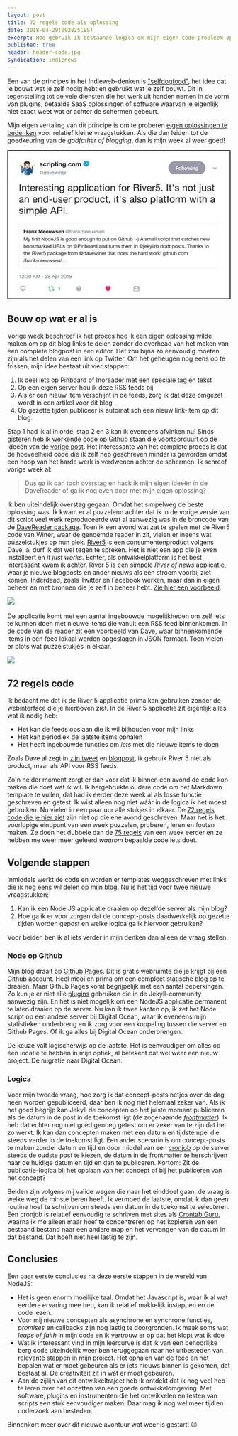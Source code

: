 ```yaml
---
layout: post
title: 72 regels code als oplossing
date: 2018-04-29T092825CEST
excerpt: Hoe gebruik ik bestaande logica om mijn eigen code-probleem op te lossen en wat heb ik er van geleerd?
published: true
header: header-code.jpg
syndication: indienews
---
```

Een van de principes in het Indieweb-denken is ["selfdogfood"](https://indieweb.org/selfdogfood), het idee dat je bouwt wat je zelf nodig hebt en gebruikt wat je zelf bouwt. Dit in tegenstelling tot de vele diensten die het werk uit handen nemen in de vorm van plugins, betaalde SaaS oplossingen of software waarvan je eigenlijk niet exact weet wat er achter de schermen gebeurt.

Mijn eigen vertaling van dit principe is om te proberen [eigen oplossingen te bedenken](https://github.com/frankmeeuwsen/diggingthelinks) voor relatief kleine vraagstukken. Als die dan leiden tot de goedkeuring van de *godfather of blogging*, dan is mijn week al weer goed!

![](../images/tweet-winer.jpg "tweet")

## Bouw op wat er al is
Vorige week beschreef ik [het proces](/dogfood/) hoe ik een eigen oplossing wilde maken om op dit blog links te delen zonder de overhead van het maken van een complete blogpost in een editor. Het zou bijna zo eenvoudig moeten zijn als het delen van een link op Twitter. Om het geheugen nog eens op te frissen, mijn idee bestaat uit vier stappen:

1. Ik deel iets op Pinboard of Inoreader met een speciale tag en tekst
2. Op een eigen server hou ik deze RSS feeds bij
3. Als er een nieuw item verschijnt in de feeds, zorg ik dat deze omgezet wordt in een artikel voor dit blog
4. Op gezette tijden publiceer ik automatisch een nieuw link-item op dit blog.

Stap 1 had ik al in orde, stap 2 en 3 kan ik eveneens afvinken nu! Sinds gisteren heb ik [werkende code](https://github.com/frankmeeuwsen/diggingthelinks) op Github staan die voortborduurt op de ideeën van de [vorige post](/dogfood/). Het interessante van het complete proces is dat de hoeveelheid code die ik zelf heb geschreven minder is geworden omdat een hoop van het harde werk is verdwenen achter de schermen. Ik schreef vorige week al:
> Dus ga ik dan toch overstag en hack ik mijn eigen ideeën in de DaveReader of ga ik nog even door met mijn eigen oplossing?

Ik ben uiteindelijk overstag gegaan. Omdat het simpelweg de beste oplossing was. Ik kwam er al puzzelend achter dat ik in de vorige versie van dit script veel werk reproduceerde wat al aanwezig was in de broncode van de [DaveReader package](https://github.com/scripting/reader). Toen ik een avond wat zat te spelen met de River5 code van Winer, waar de genoemde reader in zit, vielen er ineens wat puzzelstukjes op hun plek. [River5](https://github.com/scripting/river5) is een consumentenproduct volgens Dave, al durf ik dat wel tegen te spreken. Het is niet een app die je even installeert en _it just works_. Echter, als ontwikkelplatform is het best interessant kwam ik achter. River 5 is een simpele _River of news_ applicatie, waar je nieuwe blogposts en ander nieuws als een stroom voorbij ziet komen. Inderdaad, zoals Twitter en Facebook werken, maar dan in eigen beheer en met bronnen die je zelf in beheer hebt. [Zie hier een voorbeeld](http://radio3.io/rivers/).

![](https://screenshotscdn.firefoxusercontent.com/images/8dfc6366-abe1-4ff0-8579-46bde6ac6285.png)

De applicatie komt met een aantal ingebouwde mogelijkheden om zelf iets te kunnen doen met nieuwe items die vanuit een RSS feed binnenkomen. In de code van de reader [zit een voorbeeld](https://github.com/scripting/reader/tree/master/examples/feedFiler) van Dave, waar binnenkomende items in een feed lokaal worden opgeslagen in JSON formaat. Toen vielen er plots wat puzzelstukjes in elkaar. 

![](https://media.giphy.com/media/4jHXZ9aIKFaUM/giphy.gif)


## 72 regels code

Ik bedacht me dat ik de River 5 applicatie prima kan gebruiken zonder de webinterface die je hierboven ziet. In de River 5 applicatie zit eigenlijk alles wat ik nodig heb: 

* Het kan de feeds opslaan die ik wil bijhouden voor mijn links
* Het kan periodiek de laatste items ophalen
* Het heeft ingebouwde functies om _iets_ met die nieuwe items te doen

Zoals Dave al zegt in [zijn tweet](https://twitter.com/davewiner/status/989995345408135169) en [blogpost](http://scripting.com/2018/04/27.html#a225327), ik gebruik River 5 niet als product, maar als API voor RSS feeds. 

Zo'n helder moment zorgt er dan voor dat ik binnen een avond de code kon maken die doet wat ik wil. Ik hergebruikte oudere code om het Markdown template te vullen, dat had ik eerder deze week al als losse functie geschreven en getest. Ik wist alleen nog niet wáár in de logica ik het moest gebruiken. Nu vielen in een paar uur alle stukjes in elkaar. De [72 regels code die je hier ziet](https://github.com/frankmeeuwsen/diggingthelinks/blob/master/index.js) zijn niet op die ene avond geschreven. Maar het is het voorlopige eindpunt van een week puzzelen, proberen, leren en fouten maken. Ze doen het dubbele dan de [75 regels](https://github.com/frankmeeuwsen/pinboard/blob/master/index.js) van een week eerder en ze hebben me weer meer geleerd _waarom_ bepaalde code iets doet. 

## Volgende stappen

Inmiddels werkt de code en worden er templates weggeschreven met links die ik nog eens wil delen op mijn blog. Nu is het tijd voor twee nieuwe vraagstukken:

1. Kan ik een Node JS applicatie draaien op dezelfde server als mijn blog?
2. Hoe ga ik er voor zorgen dat de concept-posts daadwerkelijk op gezette tijden worden gepost en welke logica ga ik hiervoor gebruiken?

Voor beiden ben ik al iets verder in mijn denken dan alleen de vraag stellen. 

### Node op Github
Mijn blog draait op [Github Pages](https://pages.github.com/). Dit is gratis webruimte die je krijgt bij een Github account. Heel mooi en prima om een compleet statische blog op te draaien. Maar Github Pages komt begrijpelijk met een aantal beperkingen. Zo kun je er niet alle [plugins](http://planetjekyll.github.io/plugins/) gebruiken die in de Jekyll-community aanwezig zijn. En het is niet mogelijk om een NodeJS applicatie permanent te laten draaien op de server. Nu kan ik twee kanten op, ik zet het Node script op een andere server bij Digital Ocean, waar ik eveneens mijn statistieken onderbreng en ik zorg voor een koppeling tussen die server en Github Pages. Of ik ga alles bij Digital Ocean onderbrengen. 

De keuze valt logischerwijs op de laatste. Het is eenvoudiger om alles op één locatie te hebben in mijn optiek, al betekent dat wel weer een nieuw project. De migratie naar Digital Ocean.

### Logica
Voor mijn tweede vraag, hoe zorg ik dat concept-posts netjes over de dag heen worden gepubliceerd, daar ben ik nog niet helemaal zeker van. Als ik het goed begrijp kan Jekyll de concepten op het juiste moment publiceren als de datum in de post in de toekomst ligt (de zogenaamde [_frontmatter_](https://jekyllrb.com/docs/frontmatter/)). Ik heb dat echter nog niet goed genoeg getest om er zeker van te zijn dat het zo werkt. Ik kan dan concepten maken met een datum en tijdstempel die steeds verder in de toekomst ligt. 
Een ander scenario is om concept-posts te maken zonder datum en tijd en door middel van een [cronjob](https://nl.wikipedia.org/wiki/Cronjob) op de server steeds de oudste post te kiezen, de datum in de frontmatter te herschrijven naar de huidige datum en tijd en dan te publiceren. 
Kortom: Zit de publicatie-logica bij het opslaan van het concept of bij het publiceren van het concept?

Beiden zijn volgens mij valide wegen die naar het einddoel gaan, de vraag is welke weg de minste beren heeft. Ik vermoed de laatste, omdat ik dan geen routine hoef te schrijven om steeds een datum in de toekomst te selecteren. Een cronjob is relatief eenvoudig te schrijven met sites als [Crontab Guru](https://crontab.guru/every-1-hour), waarna ik me alleen maar hoef te concentreren op het kopieren van een bestaand bestand naar een andere map en het vervangen van de datum in dat bestand. Dat hoeft niet heel lastig te zijn.

## Conclusies

Een paar eerste conclusies na deze eerste stappen in de wereld van NodeJS:

* Het is geen enorm moeilijke taal. Omdat het Javascript is, waar ik al wat eerdere ervaring mee heb, kan ik relatief makkelijk instappen en de code lezen. 
* Voor mij nieuwe concepten als asynchrone en synchrone functies, _promises_ en callbacks zijn nog lastig te doorgronden. Ik maak soms wat _leaps of faith_ in mijn code en ik vertrouw er op dat het klopt wat ik doe
* Wat ik interessant vind in mijn leercurve is dat ik van een behoorlijke berg code uiteindelijk weer ben teruggegaan naar het uitbesteden van relevante stappen in mijn project. Het ophalen van de feed en het bepalen wat er moet gebeuren als er iets nieuws binnen is gekomen, dat bestaat al. De creativiteit zit in wát er moet gebeuren. 
* Aan de zijlijn van dit ontwikkeltraject heb ik ontdekt dat ik nog veel heb te leren over het opzetten van een goede ontwikkelomgeving. Met software, plugins en instrumenten die het ontwikkelen en testen van scripts een stuk eenvoudiger maken. Daar mag ik nog wel meer tijd en onderzoek aan besteden. 

Binnenkort meer over dit nieuwe avontuur wat weer is gestart! 😉